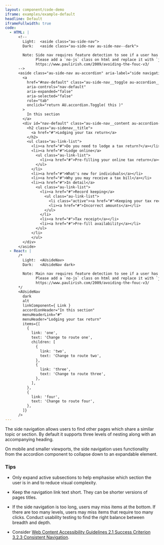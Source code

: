 ```yaml
---
layout: component/code-demo
iframe: examples/example-default
headline: Default
iframeFullwidth: true
code:
  - HTML: |
      <!--
        Light:  <aside class="au-side-nav">
        Dark:   <aside class="au-side-nav au-side-nav--dark">

        Note: Side nav requires feature detection to see if a user has javascript.
              Please add a `no-js` class on html and replace it with `js` if enabled
              https://www.paulirish.com/2009/avoiding-the-fouc-v3/
      -->
      <aside class="au-side-nav au-accordion" aria-label="side navigation">
        <a 
          href="#nav-default" class="au-side-nav__toggle au-accordion__title au-accordion--closed" 
          aria-controls="nav-default"
          aria-expanded="false" 
          aria-selected="false" 
          role="tab" 
          onclick="return AU.accordion.Toggle( this )"
        >
          In this section
        </a>
        <div id="nav-default" class="au-side-nav__content au-accordion--closed au-accordion__body">
          <h2 class="au-sidenav__title">
            <a href="#">Lodging your tax return</a>
          </h2>
          <ul class="au-link-list">
            <li><a href="#">Do you need to lodge a tax return?</a></li>
            <li><a href="#">Lodge online</a>
              <ul class="au-link-list">
                <li><a href="#">Pre-filling your online tax return</a></li>
              </ul>
            </li>
            <li><a href="#">What's new for individuals</a></li>
            <li><a href="#">Why you may receive a tax bill</a></li>
            <li><a href="#">In detail</a>
              <ul class="au-link-list">
                <li><a href="#">Record keeping</a>
                  <ul class="au-link-list">
                    <li class="active"><a href="#">Keeping your tax records</a></li>
                    <li><a href="#">Incorrect amounts</a></li>
                  </ul>
                </li>
                <li><a href="#">Tax receipt</a></li>
                <li><a href="#">Pre-fill availability</a></li>
              </ul>
            </li>
            </ul>
        </div>
      </aside>
  - React: |
      /*
        Light:  <AUsideNav>
        Dark:   <AUsideNav dark>

        Note: Main nav requires feature detection to see if a user has javascript.
              Please add a `no-js` class on html and replace it with `js` if enabled
              https://www.paulirish.com/2009/avoiding-the-fouc-v3/
      */
      <AUsideNav
        dark
        alt
        linkComponent={ Link }
        accordionHeader="In this section"
        menuHeaderLink="#"
        menuHeader="Lodging your tax return"
        items={[
          {
            link: 'one',
            text: 'Change to route one',
            children: [
              {
                link: 'two',
                text: 'Change to route two',
              },
              {
                link: 'three',
                text: 'Change to route three',
              },
            ],
          },
          {
            link: 'four',
            text: 'Change to route four',
          },
        ]}
      />
---
```


The side navigation allows users to find other pages which share a similar topic or section. By default it supports three levels of nesting along with an accompanying heading.

On mobile and smaller viewports, the side navigation uses functionality from the accordion component to collapse down to an expandable element.


### Tips

- Only expand active subsections to help emphasise which section the user is in and to reduce visual complexity.

- Keep the navigation link text short. They can be shorter versions of pages titles.

- If the side navigation is too long, users may miss items at the bottom. If there are too many levels, users may miss items that require too many clicks. Conduct usability testing to find the right balance between breadth and depth.

- Consider [Web Content Accessibility Guidelines 2.1 Success Criterion 3.2.3 Consistent Navigation](https://www.w3.org/TR/WCAG21/#consistent-navigation).
